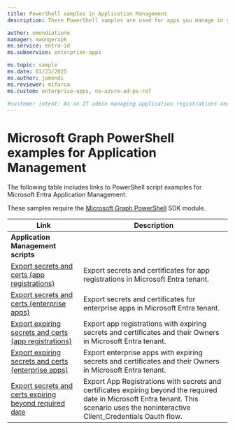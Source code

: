 ```yaml
---
title: PowerShell samples in Application Management
description: These PowerShell samples are used for apps you manage in your Microsoft Entra tenant. You can use these sample scripts to find expiration information about secrets and certificates.

author: omondiatieno
manager: mwongerapk
ms.service: entra-id
ms.subservice: enterprise-apps

ms.topic: sample
ms.date: 01/23/2025
ms.author: jomondi
ms.reviewer: mifarca
ms.custom: enterprise-apps, no-azure-ad-ps-ref

#customer intent: As an IT admin managing application registrations and enterprise apps in Microsoft Entra ID, I want to export secrets and certificates for app registrations and enterprise apps in my Microsoft Entra tenant, so that I can ensure their security and manage expiring credentials.
---
```


# Microsoft Graph PowerShell examples for Application Management

The following table includes links to PowerShell script examples for Microsoft Entra Application Management.

These samples require the [Microsoft Graph PowerShell](/powershell/microsoftgraph/installation) SDK module.

| Link | Description |
|---|---|
|**Application Management scripts**||
| [Export secrets and certs (app registrations)](scripts/powershell-export-all-app-registrations-secrets-and-certs.md) | Export secrets and certificates for app registrations in Microsoft Entra tenant. |
| [Export secrets and certs (enterprise apps)](scripts/powershell-export-all-enterprise-apps-secrets-and-certs.md) | Export secrets and certificates for enterprise apps in Microsoft Entra tenant. |
| [Export expiring secrets and certs (app registrations)](scripts/powershell-export-apps-with-expiring-secrets.md) | Export app registrations with expiring secrets and certificates and their Owners in Microsoft Entra tenant. |
| [Export expiring secrets and certs (enterprise apps)](scripts/powershell-export-enterprise-apps-with-expiring-secrets.md) | Export enterprise apps with expiring secrets and certificates and their Owners in Microsoft Entra tenant. |
| [Export secrets and certs expiring beyond required date](scripts/powershell-export-apps-with-secrets-beyond-required.md) | Export App Registrations with secrets and certificates expiring beyond the required date in Microsoft Entra tenant. This scenario uses the noninteractive Client_Credentials Oauth flow. |
